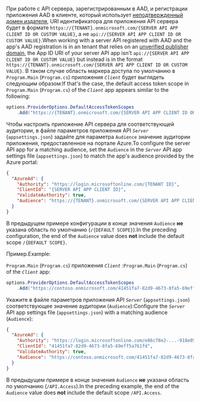 <span data-ttu-id="c3e2d-101">При работе с API сервера, зарегистрированным в AAD, и регистрации приложения AAD в клиенте, который использует [неподтвержденный домен издателя](/azure/active-directory/develop/howto-configure-publisher-domain), URI идентификатора для приложения API сервера будет в формате `https://{TENANT}.onmicrosoft.com/{SERVER API APP CLIENT ID OR CUSTOM VALUE}`, а не `api://{SERVER API APP CLIENT ID OR CUSTOM VALUE}`.</span><span class="sxs-lookup"><span data-stu-id="c3e2d-101">When working with a server API registered with AAD and the app's AAD registration is in an tenant that relies on an [unverified publisher domain](/azure/active-directory/develop/howto-configure-publisher-domain), the App ID URI of your server API app isn't `api://{SERVER API APP CLIENT ID OR CUSTOM VALUE}` but instead is in the format `https://{TENANT}.onmicrosoft.com/{SERVER API APP CLIENT ID OR CUSTOM VALUE}`.</span></span> <span data-ttu-id="c3e2d-102">В таком случае область маркера доступа по умолчанию в `Program.Main` (`Program.cs`) приложения *`Client`* будет выглядеть следующим образом:</span><span class="sxs-lookup"><span data-stu-id="c3e2d-102">If that's the case, the default access token scope in `Program.Main` (`Program.cs`) of the *`Client`* app appears similar to the following:</span></span>

```csharp
options.ProviderOptions.DefaultAccessTokenScopes
    .Add("https://{TENANT}.onmicrosoft.com/{SERVER API APP CLIENT ID OR CUSTOM VALUE}/{DEFAULT SCOPE}");
```

<span data-ttu-id="c3e2d-103">Чтобы настроить приложение API сервера для соответствующей аудитории, в файле параметров приложения API *`Server`* (`appsettings.json`) задайте для параметра `Audience` значение аудитории приложения, предоставленное на портале Azure.</span><span class="sxs-lookup"><span data-stu-id="c3e2d-103">To configure the server API app for a matching audience, set the `Audience` in the *`Server`* API app settings file (`appsettings.json`) to match the app's audience provided by the Azure portal:</span></span>

```json
{
  "AzureAd": {
    "Authority": "https://login.microsoftonline.com/{TENANT ID}",
    "ClientId": "{SERVER API APP CLIENT ID}",
    "ValidateAuthority": true,
    "Audience": "https://{TENANT}.onmicrosoft.com/{SERVER API APP CLIENT ID OR CUSTOM VALUE}"
  }
}
```

<span data-ttu-id="c3e2d-104">В предыдущем примере конфигурации в конце значения `Audience` **не** указана область по умолчанию (`/{DEFAULT SCOPE}`).</span><span class="sxs-lookup"><span data-stu-id="c3e2d-104">In the preceding configuration, the end of the `Audience` value does **not** include the default scope `/{DEFAULT SCOPE}`.</span></span>

<span data-ttu-id="c3e2d-105">Пример.</span><span class="sxs-lookup"><span data-stu-id="c3e2d-105">Example:</span></span>

<span data-ttu-id="c3e2d-106">`Program.Main` (`Program.cs`) приложения *`Client`* :</span><span class="sxs-lookup"><span data-stu-id="c3e2d-106">`Program.Main` (`Program.cs`) of the *`Client`* app:</span></span>

```csharp
options.ProviderOptions.DefaultAccessTokenScopes
    .Add("https://contoso.onmicrosoft.com/41451fa7-82d9-4673-8fa5-69eff5a761fd/API.Access");
```

<span data-ttu-id="c3e2d-107">Укажите в файле параметров приложения API *`Server`* (`appsettings.json`) соответствующее значение аудитории (`Audience`):</span><span class="sxs-lookup"><span data-stu-id="c3e2d-107">Configure the *`Server`* API app settings file (`appsettings.json`) with a matching audience (`Audience`):</span></span>

```json
{
  "AzureAd": {
    "Authority": "https://login.microsoftonline.com/e86c78e2-...-918e0565a45e",
    "ClientId": "41451fa7-82d9-4673-8fa5-69eff5a761fd",
    "ValidateAuthority": true,
    "Audience": "https://contoso.onmicrosoft.com/41451fa7-82d9-4673-8fa5-69eff5a761fd"
  }
}
```

<span data-ttu-id="c3e2d-108">В предыдущем примере в конце значения `Audience` **не** указана область по умолчанию (`/API.Access`).</span><span class="sxs-lookup"><span data-stu-id="c3e2d-108">In the preceding example, the end of the `Audience` value does **not** include the default scope `/API.Access`.</span></span>
